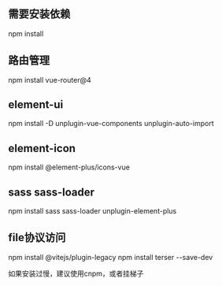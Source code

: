 ## 需要安装依赖
npm install

## 路由管理
npm install vue-router@4

## element-ui
npm install -D unplugin-vue-components unplugin-auto-import

## element-icon
npm install @element-plus/icons-vue

## sass sass-loader
npm install sass sass-loader  unplugin-element-plus

## file协议访问
npm install @vitejs/plugin-legacy
npm install terser --save-dev

如果安装过慢，建议使用cnpm，或者挂梯子


